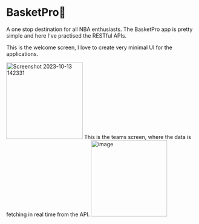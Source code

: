 # BasketPro🏀
A one stop destination for all NBA enthusiasts.
The BasketPro app is pretty simple and here I've practised the RESTful APIs.

This is the welcome screen, I love to create very minimal UI for the applications.

<img width="202" alt="Screenshot 2023-10-13 142331" src="https://github.com/kanishthaaaa/BasketPro/assets/108674401/6dc49741-2e8e-4bf8-826c-96e421bfc0d7">
This is the teams screen, where the data is fetching in real time from the API.

<img width="201" alt="image" src="https://github.com/kanishthaaaa/BasketPro/assets/108674401/a8cc44ac-97ad-4927-bd0e-b37b83bc5311">


